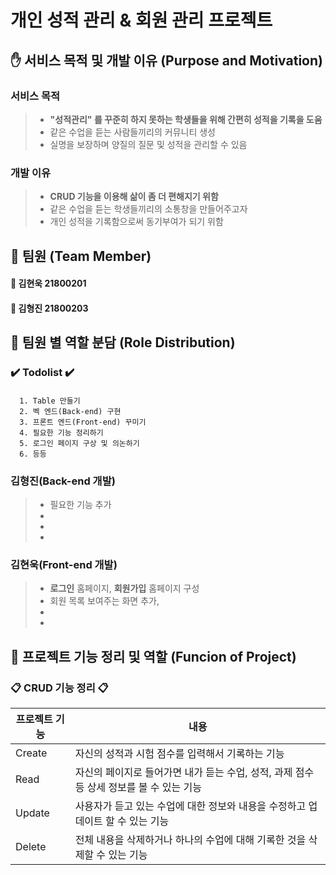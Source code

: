# 개인 성적 관리 & 회원 관리 프로젝트
  
  
## :raised_hand: 서비스 목적 및 개발 이유 (Purpose and Motivation)
### 서비스 목적
> -  **"성적관리" 를 꾸준히 하지 못하는 학생들을 위해 간편히 성적을 기록을 도움**  
> -  같은 수업을 듣는 사람들끼리의 커뮤니티 생성
> -  실명을 보장하며 양질의 질문 및 성적을 관리할 수 있음

### 개발 이유
> -  **CRUD 기능을 이용해 삶이 좀 더 편해지기 위함**  
> -  같은 수업을 듣는 학생들끼리의 소통창을 만들어주고자
> -  개인 성적을 기록함으로써 동기부여가 되기 위함

  
  
## :paperclip: 팀원 (Team Member)  
#### :boy: 김현욱 21800201  
#### :boy: 김형진 21800203  
  
  
## :paperclip: 팀원 별 역할 분담 (Role Distribution)  
### :heavy_check_mark: Todolist :heavy_check_mark:
#### 
      1. Table 만들기  
      2. 벡 엔드(Back-end) 구현  
      3. 프론트 엔드(Front-end) 꾸미기  
      4. 필요한 기능 정리하기
      5. 로그인 페이지 구상 및 의논하기
      6. 등등


### 김형진(Back-end 개발)
> -  필요한 기능 추가
> -  
> -  
> -  

### 김현욱(Front-end 개발)
> -  **로그인** 홈페이지, **회원가입** 홈페이지 구성
> -  회원 목록 보여주는 화면 추가, 
> -  
> -  


## :paperclip: 프로젝트 기능 정리 및 역할 (Funcion of Project)  
### :clipboard: CRUD 기능 정리 :clipboard:

| 프로젝트 기능 | 내용 |
|-|-|
|Create| 자신의 성적과 시험 점수를 입력해서 기록하는 기능 |
|Read| 자신의 페이지로 들어가면 내가 듣는 수업, 성적, 과제 점수 등 상세 정보를 볼 수 있는 기능 |
|Update| 사용자가 듣고 있는 수업에 대한 정보와 내용을 수정하고 업데이트 할 수 있는 기능 |
|Delete| 전체 내용을 삭제하거나 하나의 수업에 대해 기록한 것을 삭제할 수 있는 기능 |








